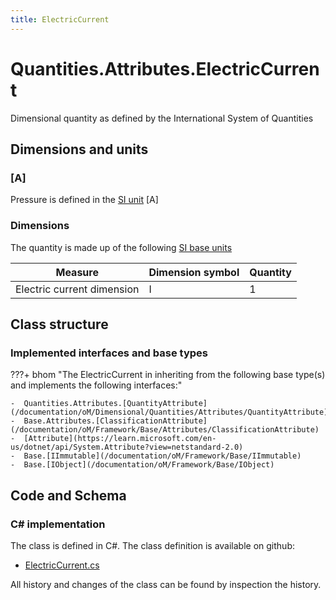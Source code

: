 ```yaml
---
title: ElectricCurrent
---
```


# Quantities.Attributes.ElectricCurrent

Dimensional quantity as defined by the International System of Quantities

## Dimensions and units

### [A]

Pressure is defined in the [SI unit](https://bhom.xyz/documentation/BHoM_oM/BHoM-Units-conventions/) [A]

### Dimensions

The quantity is made up of the following [SI base units](https://en.wikipedia.org/wiki/SI_base_unit)

| Measure        | Dimension symbol | Quantity |
|------------------|--------|----------|
| Electric current dimension |  I  |1  |


## Class structure

### Implemented interfaces and base types

???+ bhom "The ElectricCurrent in inheriting from the following base type(s) and implements the following interfaces:"

    -  Quantities.Attributes.[QuantityAttribute](/documentation/oM/Dimensional/Quantities/Attributes/QuantityAttribute)
    -  Base.Attributes.[ClassificationAttribute](/documentation/oM/Framework/Base/Attributes/ClassificationAttribute)
    -  [Attribute](https://learn.microsoft.com/en-us/dotnet/api/System.Attribute?view=netstandard-2.0)
    -  Base.[IImmutable](/documentation/oM/Framework/Base/IImmutable)
    -  Base.[IObject](/documentation/oM/Framework/Base/IObject)




## Code and Schema

### C# implementation

The class is defined in C#. The class definition is available on github:

- [ElectricCurrent.cs](https://github.com/BHoM/BHoM/blob/develop/Quantities_oM/Attributes\ElectricCurrent.cs)

All history and changes of the class can be found by inspection the history.
